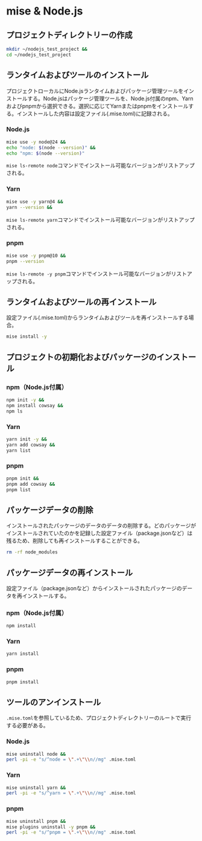 # mise & Node.js
## プロジェクトディレクトリーの作成
```bash
mkdir ~/nodejs_test_project &&
cd ~/nodejs_test_project
```

## ランタイムおよびツールのインストール
プロジェクトローカルにNode.jsランタイムおよびパッケージ管理ツールをインストールする。Node.jsはパッケージ管理ツールを、Node.js付属のnpm、Yarnおよびpnpmから選択できる。選択に応じてYarnまたはpnpmをインストールする。インストールした内容は設定ファイル(.mise.toml)に記録される。

### Node.js
```bash
mise use -y node@24 &&
echo "node: $(node --version)" &&
echo "npm: $(node --version)"
```
`mise ls-remote node`コマンドでインストール可能なバージョンがリストアップされる。

### Yarn
```bash
mise use -y yarn@4 &&
yarn --version &&
```
`mise ls-remote yarn`コマンドでインストール可能なバージョンがリストアップされる。

### pnpm
```bash
mise use -y pnpm@10 &&
pnpm --version
```
`mise ls-remote -y pnpm`コマンドでインストール可能なバージョンがリストアップされる。

## ランタイムおよびツールの再インストール
設定ファイル(.mise.toml)からランタイムおよびツールを再インストールする場合。
```bash
mise install -y
```

## プロジェクトの初期化およびパッケージのインストール
### npm（Node.js付属）
```bash
npm init -y &&
npm install cowsay &&
npm ls
```

### Yarn
```bash
yarn init -y &&
yarn add cowsay &&
yarn list
```

### pnpm
```bash
pnpm init &&
pnpm add cowsay &&
pnpm list
```

## パッケージデータの削除
インストールされたパッケージのデータのデータの削除する。どのパッケージがインストールされていたのかを記録した設定ファイル（package.jsonなど）は残るため、削除しても再インストールすることができる。
```bash
rm -rf node_modules
```

## パッケージデータの再インストール
設定ファイル（package.jsonなど）からインストールされたパッケージのデータを再インストールする。

### npm（Node.js付属）
```bash
npm install
```

### Yarn
```bash
yarn install
```

### pnpm
```bash
pnpm install
```

## ツールのアンインストール
`.mise.toml`を参照しているため、プロジェクトディレクトリーのルートで実行する必要がある。

### Node.js
```bash
mise uninstall node &&
perl -pi -e "s/^node = \".+\"\\n//mg" .mise.toml
```

### Yarn
```bash
mise uninstall yarn &&
perl -pi -e "s/^yarn = \".+\"\\n//mg" .mise.toml
```

### pnpm
```bash
mise uninstall pnpm &&
mise plugins uninstall -y pnpm &&
perl -pi -e "s/^pnpm = \".+\"\\n//mg" .mise.toml
```
